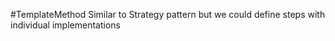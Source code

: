 #TemplateMethod
Similar to Strategy pattern but we could define steps with individual implementations
